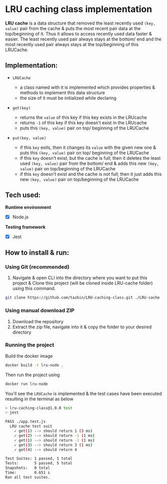 # LRU caching class implementation

**LRU cache** is a data structure that removed the least recently used ```(key, value)``` pair from the cache & puts the most recent pair data at the top/beginning of it. Thus it allows to access recently used data faster & easier. The least recently used pair always stays at the bottom/ end and the most recently used pair always stays at the top/beginning of this LRUCache.

## Implementation:
- ```LRUCache```
  - a class named with it is implemented which provides properties & methods to implement this data structure
  - the size of it must be initialized while declaring
  
- ```get(key)``` 
  - returns the ```value``` of this key if this key exists in the LRUcache
  - returns ```-1``` of this key if this key doesn't exist in the LRUcache
  - puts this ````(key, value)```` pair on top/ beginning of the LRUCache
- ```put(key, value)``` 
  - if this ```key``` exits, then it changes its ```value``` with the given new one & puts this ````(key, value)```` pair on top/ beginning of the LRUCache
  - if this ```key``` doesn't exist, but the cache is full; then it deletes the least used ```(key, value)``` pair from the bottom/ end & adds this new ```(key, value)``` pair on top/beginning of the LRUCache
  - if this ```key``` doesn't exist and the cache is not full; then it just adds this new ```(key, value)``` pair on top/beginning of the LRUCache

## Tech used:

**Runtime environment**
- [x] Node.js

**Testing framework**
- [x] Jest

## How to install & run:
### Using Git (recommended)
1. Navigate & open CLI into the directory where you want to put this project & Clone this project (will be cloned inside LRU-cache folder) using this command.
   
```bash
git clone https://github.com/tazbin/LRU-caching-class.git ./LRU-cache
```
### Using manual download ZIP
1. Download the repository
2. Extract the zip file, navigate into it & copy the folder to your desired directory

### Running the project
Build the docker image

```bash
docker build -t lru-node .
```

Then run the project using

```bash
docker run lru-node
```
You'll see the ```LRUCache``` is implemented & the test cases have been executed resulting in the terminal as below

```bash
> lru-caching-class@1.0.0 test
> jest

PASS ./app.test.js
  LRU cache test suit
    ✓ get(1) --> should return 1 (3 ms)
    ✓ get(2) --> should return -1 (1 ms)
    ✓ get(1) --> should return -1 (1 ms)
    ✓ get(3) --> should return 3 (1 ms)
    ✓ get(4) --> should return 4

Test Suites: 1 passed, 1 total
Tests:       5 passed, 5 total
Snapshots:   0 total
Time:        0.651 s
Ran all test suites.
```

